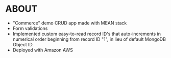 # ABOUT

- "Commerce" demo CRUD app made with MEAN stack
- Form validations
- Implemented custom easy-to-read record ID's that auto-increments in numerical order beginning from record ID "1", in lieu of default MongoDB Object ID.
- Deployed with Amazon AWS
